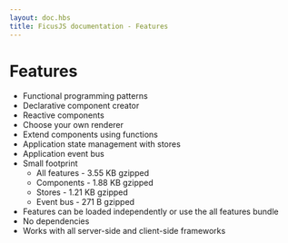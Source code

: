 ```yaml
---
layout: doc.hbs
title: FicusJS documentation - Features
---
```

# Features

- Functional programming patterns
- Declarative component creator
- Reactive components
- Choose your own renderer
- Extend components using functions
- Application state management with stores
- Application event bus
- Small footprint
    - All features - 3.55 KB gzipped
    - Components - 1.88 KB gzipped
    - Stores - 1.21 KB gzipped
    - Event bus - 271 B gzipped
- Features can be loaded independently or use the all features bundle
- No dependencies
- Works with all server-side and client-side frameworks

